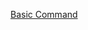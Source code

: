 [Basic Command](https://help.ubuntu.com/community/UsingTheTerminal#:~:text=To%20navigate%20up%20one%20directory,you%20want%20to%20go%20to.)
